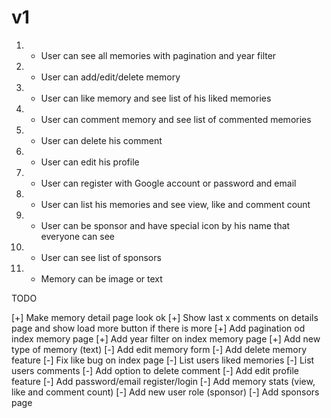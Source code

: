 # v1

1. - User can see all memories with pagination and year filter
2. - User can add/edit/delete memory
3. - User can like memory and see list of his liked memories
4. - User can comment memory and see list of commented memories
5. - User can delete his comment
6. - User can edit his profile
7. - User can register with Google account or password and email
8. - User can list his memories and see view, like and comment count
9. - User can be sponsor and have special icon by his name that everyone can see
10. - User can see list of sponsors
11. - Memory can be image or text

TODO

[+] Make memory detail page look ok
[+] Show last x comments on details page and show load more button if there is more
[+] Add pagination od index memory page
[+] Add year filter on index memory page
[+] Add new type of memory (text)
[-] Add edit memory form
[-] Add delete memory feature
[-] Fix like bug on index page
[-] List users liked memories
[-] List users comments
[-] Add option to delete comment
[-] Add edit profile feature
[-] Add password/email register/login
[-] Add memory stats (view, like and comment count)
[-] Add new user role (sponsor)
[-] Add sponsors page
